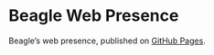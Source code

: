 # Beagle Web Presence

Beagle’s web presence, published on [GitHub Pages](https://jGleitz.github.io/Beagle/branches/pssl-somox-plugin).